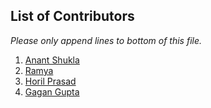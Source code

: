 ## List of Contributors

_Please only append lines to bottom of this file._

1. [Anant Shukla](https://github.com/iamanantshukla)
2. [Ramya](https://github.com/ramya-4004)
3. [Horil Prasad](https://github.com/HorilPrasad)
4. [Gagan Gupta](https://github.com/Gagan1729-droid)